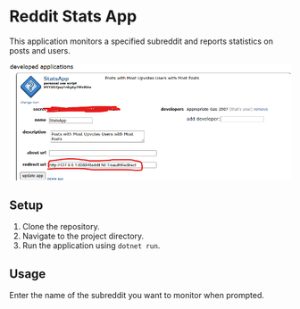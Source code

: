# Reddit Stats App

This application monitors a specified subreddit and reports statistics on posts and users.

![alt text](./Help/image.png)

## Setup

1. Clone the repository.
2. Navigate to the project directory.
3. Run the application using `dotnet run`.

## Usage

Enter the name of the subreddit you want to monitor when prompted.
